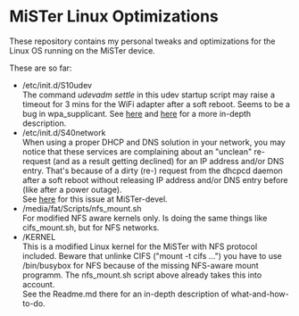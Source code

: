 # MiSTer Linux Optimizations  
These repository contains my personal tweaks and optimizations for the Linux OS running on the MiSTer device.  

These are so far:
* /etc/init.d/S10udev  
The command _udevadm settle_ in this udev startup script may raise a timeout for 3 mins for the WiFi adapter after a soft reboot. Seems to be a bug in wpa_supplicant. See [here](https://github.com/NixOS/nixpkgs/issues/107341) and [here](https://github.com/MiSTer-devel/Linux_Image_creator_MiSTer/issues/14) for a more in-depth description.
* /etc/init.d/S40network  
When using a proper DHCP and DNS solution in your network, you may notice that these services are complaining about an "unclean" re-request (and as a result getting declined) for an IP address and/or DNS entry. That's because of a dirty (re-) request from the dhcpcd daemon after a soft reboot without releasing IP address and/or DNS entry before (like after a power outage).  
See [here](https://github.com/MiSTer-devel/Linux_Image_creator_MiSTer/issues/15) for this issue at MiSTer-devel.
* /media/fat/Scripts/nfs_mount.sh  
For modified NFS aware kernels only. Is doing the same things like cifs_mount.sh, but for NFS networks.
* /KERNEL  
This is a modified Linux kernel for the MiSTer with NFS protocol included. Beware that unlinke CIFS ("mount -t cifs ...") you have to use /bin/busybox for NFS because of the missing NFS-aware mount programm. The nfs_mount.sh script above already takes this into account.  
See the Readme.md there for an in-depth description of what-and-how-to-do.
